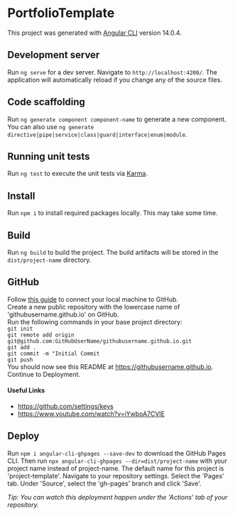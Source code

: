 # PortfolioTemplate

This project was generated with [Angular CLI](https://github.com/angular/angular-cli) version 14.0.4.

## Development server

Run `ng serve` for a dev server. Navigate to `http://localhost:4200/`. The application will automatically reload if you change any of the source files.

## Code scaffolding

Run `ng generate component component-name` to generate a new component. You can also use `ng generate directive|pipe|service|class|guard|interface|enum|module`.

## Running unit tests

Run `ng test` to execute the unit tests via [Karma](https://karma-runner.github.io).

## Install
Run `npm i` to install required packages locally. This may take some time.

## Build

Run `ng build` to build the project. The build artifacts will be stored in the `dist/project-name` directory.<br />

## GitHub

Follow [this guide](https://code.ssnc.dev/cloud/developer-onboarding/wiki/2-Tools#ssh-key) to connect your local machine to GitHub.<br />
Create a new public repository with the lowercase name of 'githubusername.github.io' on GitHub.<br />
Run the following commands in your base project directory:<br />
`git init`<br />
`git remote add origin git@github.com:GitHubUserName/githubusername.github.io.git`<br />
`git add .`<br />
`git commit -m "Initial Commit`<br />
`git push`<br />
You should now see this README at https://githubusername.github.io. Continue to Deployment.

#### Useful Links

- https://github.com/settings/keys
- https://www.youtube.com/watch?v=iYwboA7CVlE

## Deploy

Run `npm i angular-cli-ghpages --save-dev` to download the GitHub Pages CLI. Then run `npx angular-cli-ghpages --dir=dist/project-name` with your project name instead of project-name.
The default name for this project is 'project-template'. Navigate to your repository settings. Select the 'Pages' tab. Under 'Source', select the 'gh-pages' branch and click 'Save'.

*Tip: You can watch this deployment happen under the 'Actions' tab of your repository.*
